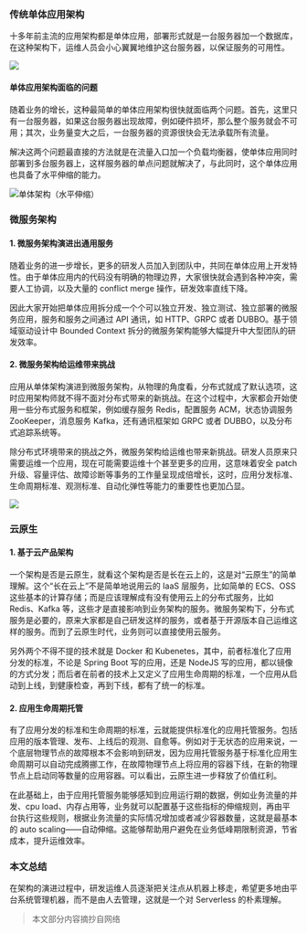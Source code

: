 ### 传统单体应用架构

十多年前主流的应用架构都是单体应用，部署形式就是一台服务器加一个数据库，在这种架构下，运维人员会小心翼翼地维护这台服务器，以保证服务的可用性。

![](http://img.dabin-coder.cn/image/架构演进1.png)

#### 单体应用架构面临的问题

随着业务的增长，这种最简单的单体应用架构很快就面临两个问题。首先，这里只有一台服务器，如果这台服务器出现故障，例如硬件损坏，那么整个服务就会不可用；其次，业务量变大之后，一台服务器的资源很快会无法承载所有流量。

解决这两个问题最直接的方法就是在流量入口加一个负载均衡器，使单体应用同时部署到多台服务器上，这样服务器的单点问题就解决了，与此同时，这个单体应用也具备了水平伸缩的能力。

![单体架构（水平伸缩）](http://img.dabin-coder.cn/image/架构演进2.png) 

### 微服务架构

#### 1. 微服务架构演进出通用服务

随着业务的进一步增长，更多的研发人员加入到团队中，共同在单体应用上开发特性。由于单体应用内的代码没有明确的物理边界，大家很快就会遇到各种冲突，需要人工协调，以及大量的 conflict merge 操作，研发效率直线下降。

因此大家开始把单体应用拆分成一个个可以独立开发、独立测试、独立部署的微服务应用，服务和服务之间通过 API 通讯，如 HTTP、GRPC 或者 DUBBO。基于领域驱动设计中 Bounded Context 拆分的微服务架构能够大幅提升中大型团队的研发效率。

#### 2. 微服务架构给运维带来挑战

应用从单体架构演进到微服务架构，从物理的角度看，分布式就成了默认选项，这时应用架构师就不得不面对分布式带来的新挑战。在这个过程中，大家都会开始使用一些分布式服务和框架，例如缓存服务 Redis，配置服务 ACM，状态协调服务 ZooKeeper，消息服务 Kafka，还有通讯框架如 GRPC 或者 DUBBO，以及分布式追踪系统等。

除分布式环境带来的挑战之外，微服务架构给运维也带来新挑战。研发人员原来只需要运维一个应用，现在可能需要运维十个甚至更多的应用，这意味着安全 patch 升级、容量评估、故障诊断等事务的工作量呈现成倍增长，这时，应用分发标准、生命周期标准、观测标准、自动化弹性等能力的重要性也更加凸显。

![](http://img.dabin-coder.cn/image/微服务架构.png)

### 云原生

#### 1. 基于云产品架构

一个架构是否是云原生，就看这个架构是否是长在云上的，这是对“云原生”的简单理解。这个“长在云上”不是简单地说用云的 IaaS 层服务，比如简单的 ECS、OSS 这些基本的计算存储；而是应该理解成有没有使用云上的分布式服务，比如 Redis、Kafka 等，这些才是直接影响到业务架构的服务。微服务架构下，分布式服务是必要的，原来大家都是自己研发这样的服务，或者基于开源版本自己运维这样的服务。而到了云原生时代，业务则可以直接使用云服务。

另外两个不得不提的技术就是 Docker 和 Kubenetes，其中，前者标准化了应用分发的标准，不论是 Spring Boot 写的应用，还是 NodeJS 写的应用，都以镜像的方式分发；而后者在前者的技术上又定义了应用生命周期的标准，一个应用从启动到上线，到健康检查，再到下线，都有了统一的标准。

#### 2. 应用生命周期托管

有了应用分发的标准和生命周期的标准，云就能提供标准化的应用托管服务。包括应用的版本管理、发布、上线后的观测、自愈等。例如对于无状态的应用来说，一个底层物理节点的故障根本不会影响到研发，因为应用托管服务基于标准化应用生命周期可以自动完成腾挪工作，在故障物理节点上将应用的容器下线，在新的物理节点上启动同等数量的应用容器。可以看出，云原生进一步释放了价值红利。

在此基础上，由于应用托管服务能够感知到应用运行期的数据，例如业务流量的并发、cpu load、内存占用等，业务就可以配置基于这些指标的伸缩规则，再由平台执行这些规则，根据业务流量的实际情况增加或者减少容器数量，这就是最基本的 auto scaling——自动伸缩。这能够帮助用户避免在业务低峰期限制资源，节省成本，提升运维效率。

### 本文总结

在架构的演进过程中，研发运维人员逐渐把关注点从机器上移走，希望更多地由平台系统管理机器，而不是由人去管理，这就是一个对 Serverless 的朴素理解。

> 本文部分内容摘抄自网络
